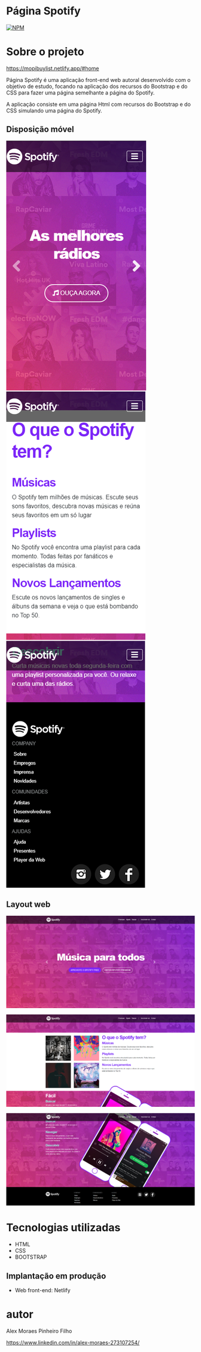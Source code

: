 # Página Spotify
[![NPM](https://img.shields.io/npm/l/react)](https://github.com/Mopi98/clonespotify/blob/main/LICENSE)

# Sobre o projeto

https://mopibuylist.netlify.app/#home

Página Spotify é uma aplicação front-end web autoral desenvolvido com o objetivo de estudo, focando na aplicação dos recursos do Bootstrap e do CSS para fazer uma página semelhante a página do Spotify.

A aplicação consiste em uma página Html com recursos do Bootstrap e do CSS simulando uma página do Spotify.

## Disposição móvel
![Mobile 1](https://github.com/Mopi98/clonespotify/blob/main/assets/mobile-1.PNG) ![Mobile 2](https://github.com/Mopi98/clonespotify/blob/main/assets/mobile-2.PNG) ![Mobile 3](https://github.com/Mopi98/clonespotify/blob/main/assets/mobile-3.png)

## Layout web
![Web 1](https://github.com/Mopi98/clonespotify/blob/main/assets/web1.PNG)

![Web 2](https://github.com/Mopi98/clonespotify/blob/main/assets/web2.png)

![Web 3](https://github.com/Mopi98/clonespotify/blob/main/assets/web3.png)

# Tecnologias utilizadas
- HTML
- CSS
- BOOTSTRAP 

## Implantação em produção
- Web front-end: Netlify

# autor

Alex Moraes Pinheiro Filho

https://www.linkedin.com/in/alex-moraes-273107254/
